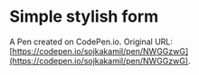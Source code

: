 # Simple stylish form

A Pen created on CodePen.io. Original URL: [https://codepen.io/sojkakamil/pen/NWGGzwG](https://codepen.io/sojkakamil/pen/NWGGzwG).


